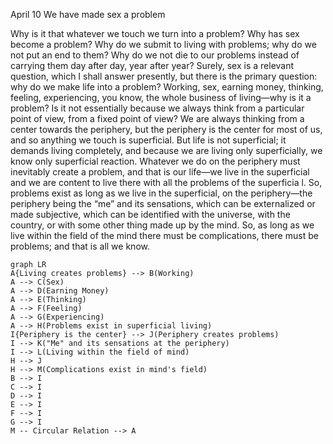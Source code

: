 April 10
We have made sex a problem

Why is it that whatever we touch we turn into a problem? Why has sex become a problem? Why do we submit to living with problems; why do we not put an end to them? Why do we not die to our problems instead of carrying them day after day, year after year? Surely, sex is a relevant question, which I shall answer presently, but there is the primary question: why do we make life into a problem? Working, sex, earning money, thinking, feeling, experiencing, you know, the whole business of living—why is it a problem? Is it not essentially because we always think from a particular point of view, from a fixed point of view? We are always thinking from a center towards the periphery, but the periphery is the center for most of us, and so anything we touch is superficial. But life is not superficial; it demands living completely, and because we are living only superficially, we know only superficial reaction. Whatever we do on the periphery must inevitably create a problem, and that is our life—we live in the superficial and we are content to live there with all the problems of the superficia l. So, problems exist as long as we live in the superficial, on the periphery—the periphery being the “me” and its sensations, which can be externalized or made subjective, which can be identified with the universe, with the country, or with some other thing made up by the mind. So, as long as we live within the field of the mind there must be complications, there must be problems; and that is all we know.

```mermaid
graph LR
A{Living creates problems} --> B(Working)
A --> C(Sex)
A --> D(Earning Money)
A --> E(Thinking)
A --> F(Feeling)
A --> G(Experiencing)
A --> H(Problems exist in superficial living)
I{Periphery is the center} --> J(Periphery creates problems)
I --> K("Me" and its sensations at the periphery)
I --> L(Living within the field of mind)
H --> J
H --> M(Complications exist in mind's field)
B --> I
C --> I
D --> I
E --> I
F --> I
G --> I
M -- Circular Relation --> A
```
